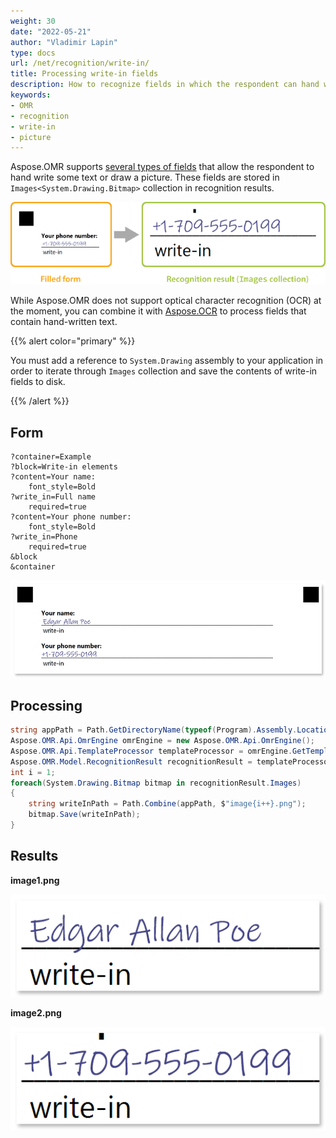 ```yaml
---
weight: 30
date: "2022-05-21"
author: "Vladimir Lapin"
type: docs
url: /net/recognition/write-in/
title: Processing write-in fields
description: How to recognize fields in which the respondent can hand write some text or draw a picture.
keywords:
- OMR
- recognition
- write-in
- picture
---
```


Aspose.OMR supports [several types of fields](/omr/net/design-form/) that allow the respondent to hand write some text or draw a picture. These fields are stored in `Images<System.Drawing.Bitmap>` collection in recognition results.

![Write-in fields](write-in-recognize.png)

While Aspose.OMR does not support optical character recognition (OCR) at the moment, you can combine it with [Aspose.OCR](https://products.aspose.app/ocr) to process fields that contain hand-written text.

{{% alert color="primary" %}} 

You must add a reference to `System.Drawing` assembly to your application in order to iterate through `Images` collection and save the contents of write-in fields to disk.

{{% /alert %}} 

## Form

```
?container=Example
?block=Write-in elements
?content=Your name:
	font_style=Bold
?write_in=Full name
	required=true
?content=Your phone number:
	font_style=Bold
?write_in=Phone
	required=true
&block
&container
```

![Filled form](filled-form.png)

## Processing

```csharp
string appPath = Path.GetDirectoryName(typeof(Program).Assembly.Location);
Aspose.OMR.Api.OmrEngine omrEngine = new Aspose.OMR.Api.OmrEngine();
Aspose.OMR.Api.TemplateProcessor templateProcessor = omrEngine.GetTemplateProcessor("pattern.omr");
Aspose.OMR.Model.RecognitionResult recognitionResult = templateProcessor.RecognizeImage("form-20220519.png");
int i = 1;
foreach(System.Drawing.Bitmap bitmap in recognitionResult.Images)
{
	string writeInPath = Path.Combine(appPath, $"image{i++}.png");
	bitmap.Save(writeInPath);
}
```

## Results

**image1.png**

![Write-in: Full name](image1.png)

**image2.png**

![Write-in: Full name](image2.png)
